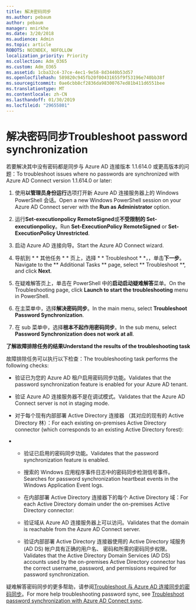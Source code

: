 ```yaml
---
title: 解决密码同步
ms.author: pebaum
author: pebaum
manager: mnirkhe
ms.date: 3/20/2018
ms.audience: Admin
ms.topic: article
ROBOTS: NOINDEX, NOFOLLOW
localization_priority: Priority
ms.collection: Adm_O365
ms.custom: Adm_O365
ms.assetid: 1cba32c4-37ce-4ec1-9e58-8d3440b53d57
ms.openlocfilehash: 589820c945fb20f00431655f9f53196e740bb38f
ms.sourcegitcommit: 0ae6cbb8cf2836da98300767ed81b411d6551bee
ms.translationtype: MT
ms.contentlocale: zh-CN
ms.lasthandoff: 01/30/2019
ms.locfileid: "29655801"
---
```

# <a name="troubleshoot-password-synchronization"></a><span data-ttu-id="e04b8-102">解决密码同步</span><span class="sxs-lookup"><span data-stu-id="e04b8-102">Troubleshoot password synchronization</span></span>

<span data-ttu-id="e04b8-103">若要解决其中没有密码都是同步与 Azure AD 连接版本 1.1.614.0 或更高版本的问题：</span><span class="sxs-lookup"><span data-stu-id="e04b8-103">To troubleshoot issues where no passwords are synchronized with Azure AD Connect version 1.1.614.0 or later:</span></span>
  
1. <span data-ttu-id="e04b8-104">使用**以管理员身份运行**选项打开新 Azure AD 连接服务器上的 Windows PowerShell 会话。</span><span class="sxs-lookup"><span data-stu-id="e04b8-104">Open a new Windows PowerShell session on your Azure AD Connect server with the **Run as Administrator** option.</span></span> 
    
2. <span data-ttu-id="e04b8-105">运行**Set-executionpolicy RemoteSigned**或**不受限制的 Set-executionpolicy**。</span><span class="sxs-lookup"><span data-stu-id="e04b8-105">Run **Set-ExecutionPolicy RemoteSigned** or **Set-ExecutionPolicy Unrestricted**.</span></span> 
    
3. <span data-ttu-id="e04b8-106">启动 Azure AD 连接向导。</span><span class="sxs-lookup"><span data-stu-id="e04b8-106">Start the Azure AD Connect wizard.</span></span>
    
4. <span data-ttu-id="e04b8-107">导航到 \* \* 其他任务 \* \* 页上，选择 \* \* Troubleshoot \* \*，，单击**下一步**。</span><span class="sxs-lookup"><span data-stu-id="e04b8-107">Navigate to the \*\* Additional Tasks \*\* page, select \*\* Troubleshoot \*\*, and click **Next**.</span></span> 
    
5. <span data-ttu-id="e04b8-108">在疑难解答页上，单击在 PowerShell 中的**启动启动疑难解答**菜单。</span><span class="sxs-lookup"><span data-stu-id="e04b8-108">On the Troubleshooting page, click **Launch to start the troubleshooting** menu in PowerShell.</span></span> 
    
6. <span data-ttu-id="e04b8-109">在主菜单中，选择**解决密码同步**。</span><span class="sxs-lookup"><span data-stu-id="e04b8-109">In the main menu, select **Troubleshoot Password Synchronization**.</span></span> 
    
7. <span data-ttu-id="e04b8-110">在 sub 菜单中，选择**根本不起作用密码同步**。</span><span class="sxs-lookup"><span data-stu-id="e04b8-110">In the sub menu, select **Password Synchronization does not work at all**.</span></span> 
    
 <span data-ttu-id="e04b8-111">**了解故障排除任务的结果**</span><span class="sxs-lookup"><span data-stu-id="e04b8-111">**Understand the results of the troubleshooting task**</span></span>
  
<span data-ttu-id="e04b8-112">故障排除任务可以执行以下检查：</span><span class="sxs-lookup"><span data-stu-id="e04b8-112">The troubleshooting task performs the following checks:</span></span>
  
- <span data-ttu-id="e04b8-113">验证已为您的 Azure AD 租户启用密码同步功能。</span><span class="sxs-lookup"><span data-stu-id="e04b8-113">Validates that the password synchronization feature is enabled for your Azure AD tenant.</span></span>
    
- <span data-ttu-id="e04b8-114">验证 Azure AD 连接服务器不是在调试模式。</span><span class="sxs-lookup"><span data-stu-id="e04b8-114">Validates that the Azure AD Connect server is not in staging mode.</span></span>
    
- <span data-ttu-id="e04b8-115">对于每个现有内部部署 Active Directory 连接器 （其对应的现有的 Active Directory 林）：</span><span class="sxs-lookup"><span data-stu-id="e04b8-115">For each existing on-premises Active Directory connector (which corresponds to an existing Active Directory forest):</span></span>
    
- 
  - <span data-ttu-id="e04b8-116">验证已启用的密码同步功能。</span><span class="sxs-lookup"><span data-stu-id="e04b8-116">Validates that the password synchronization feature is enabled.</span></span>
    
  - <span data-ttu-id="e04b8-117">搜索的 Windows 应用程序事件日志中的密码同步检测信号事件。</span><span class="sxs-lookup"><span data-stu-id="e04b8-117">Searches for password synchronization heartbeat events in the Windows Application Event logs.</span></span>
    
  - <span data-ttu-id="e04b8-118">在内部部署 Active Directory 连接器下的每个 Active Directory 域：</span><span class="sxs-lookup"><span data-stu-id="e04b8-118">For each Active Directory domain under the on-premises Active Directory connector:</span></span>
    
  - <span data-ttu-id="e04b8-119">验证域从 Azure AD 连接服务器上可以访问。</span><span class="sxs-lookup"><span data-stu-id="e04b8-119">Validates that the domain is reachable from the Azure AD Connect server.</span></span>
    
  - <span data-ttu-id="e04b8-120">验证内部部署 Active Directory 连接器使用的 Active Directory 域服务 (AD DS) 帐户具有正确的用户名、 密码和所需的密码同步权限。</span><span class="sxs-lookup"><span data-stu-id="e04b8-120">Validates that the Active Directory Domain Services (AD DS) accounts used by the on-premises Active Directory connector has the correct username, password, and permissions required for password synchronization.</span></span>
    
<span data-ttu-id="e04b8-121">疑难解答密码同步的更多帮助，请参阅[Troubleshoot 与 Azure AD 连接同步的密码同步](https://docs.microsoft.com/azure/active-directory/connect/active-directory-aadconnectsync-troubleshoot-password-synchronization)。</span><span class="sxs-lookup"><span data-stu-id="e04b8-121">For more help troubleshooting password sync, see [Troubleshoot password synchronization with Azure AD Connect sync](https://docs.microsoft.com/azure/active-directory/connect/active-directory-aadconnectsync-troubleshoot-password-synchronization).</span></span>
  

